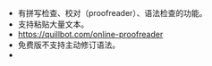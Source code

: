 - 有拼写检查、校对（proofreader）、语法检查的功能。
- 支持粘贴大量文本。
- https://quillbot.com/online-proofreader
- 免费版不支持主动修订语法。
-